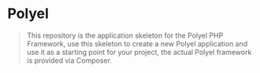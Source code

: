 # Polyel

> This repository is the application skeleton for the Polyel PHP Framework, use this skeleton to create a new Polyel application and use it as a starting point for your project, the actual Polyel framework is provided via Composer.

